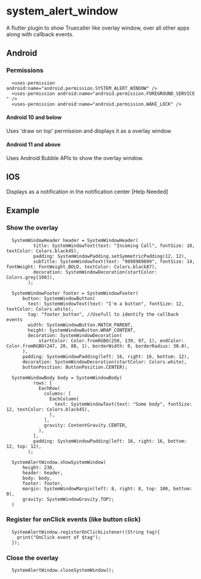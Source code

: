 # system_alert_window

A flutter plugin to show Truecaller like overlay window, over all other apps along with callback events.

## Android

### Permissions

      <uses-permission android:name="android.permission.SYSTEM_ALERT_WINDOW" />
      <uses-permission android:name="android.permission.FOREGROUND_SERVICE " />
      <uses-permission android:name="android.permission.WAKE_LOCK" />

#### Android 10 and below

Uses &#x27;draw on top&#x27; permission and displays it as a overlay window

#### Android 11 and above

Uses Android Bubble APIs to show the overlay window.


## IOS

Displays as a notification in the notification center [Help Needed]


## Example

### Show the overlay
          
      SystemWindowHeader header = SystemWindowHeader(
              title: SystemWindowText(text: "Incoming Call", fontSize: 10, textColor: Colors.black45),
              padding: SystemWindowPadding.setSymmetricPadding(12, 12),
              subTitle: SystemWindowText(text: "9898989899", fontSize: 14, fontWeight: FontWeight.BOLD, textColor: Colors.black87),
              decoration: SystemWindowDecoration(startColor: Colors.grey[100]),
            );
            
      SystemWindowFooter footer = SystemWindowFooter(
          button: SystemWindowButton(
            text: SystemWindowText(text: "I'm a button", fontSize: 12, textColor: Colors.white),
            tag: "footer_button", //Usefull to identify the callback events
            width: SystemWindowButton.MATCH_PARENT,
            height: SystemWindowButton.WRAP_CONTENT,
            decoration: SystemWindowDecoration(
                startColor: Color.fromRGBO(250, 139, 97, 1), endColor: Color.fromRGBO(247, 28, 88, 1), borderWidth: 0, borderRadius: 30.0),
          ),
          padding: SystemWindowPadding(left: 16, right: 16, bottom: 12),
          decoration: SystemWindowDecoration(startColor: Colors.white),
          buttonPosition: ButtonPosition.CENTER);
          
      SystemWindowBody body = SystemWindowBody(
              rows: [
                EachRow(
                  columns: [
                    EachColumn(
                      text: SystemWindowText(text: "Some body", fontSize: 12, textColor: Colors.black45),
                    ),
                  ],
                  gravity: ContentGravity.CENTER,
                ),
              ],
              padding: SystemWindowPadding(left: 16, right: 16, bottom: 12, top: 12),
            );

      SystemAlertWindow.showSystemWindow(
          height: 230,
          header: header,
          body: body,
          footer: footer,
          margin: SystemWindowMargin(left: 8, right: 8, top: 100, bottom: 0),
          gravity: SystemWindowGravity.TOP);
      )
          
### Register for onClick events (like button click)

      SystemAlertWindow.registerOnClickListener((String tag){
        print("OnClick event of $tag");
      });
          
### Close the overlay

      SystemAlertWindow.closeSystemWindow();
